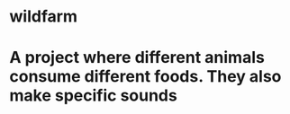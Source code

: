 # wildfarm

# A project where different animals consume different foods. They also make specific sounds
